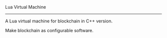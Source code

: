 Lua Virtual Machine

----

A Lua virtual machine for blockchain in C++ version.

Make blockchain as configurable software.


